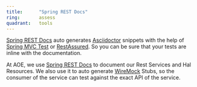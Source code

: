 ```yaml
---
title:      "Spring REST Docs"
ring:       assess
quadrant:   tools
---
```


[Spring REST Docs](https://projects.spring.io/spring-restdocs/) auto generates [Asciidoctor](http://asciidoctor.org/) snippets with the help of [Spring MVC Test](http://docs.spring.io/spring/docs/current/spring-framework-reference/htmlsingle#spring-mvc-test-framework) or [RestAssured](/tools/rest-assured.html).
So you can be sure that your tests are inline with the documentation.

At AOE, we use [Spring REST Docs](https://projects.spring.io/spring-restdocs/) to document our Rest Services and Hal Resources.
We also use it to auto generate [WireMock](/tools/wiremock.html) Stubs, so the consumer of the service can test against the exact API of the service.
